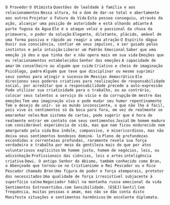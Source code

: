 `O Provedor` `O Otimista` `Questões de lealdade à família e aos
relacionamentos` `Nessa altura, há o dom de dar-se total e abertamente aos
outros` `Projetar o Futuro da Vida` `Esta pessoa conseguiu, através da ação,
alcançar uma posição de autoridade e está olhando adiante` `A parte fogosa da
Água` `Ele é o ataque veloz e passional da chuva da primavera, o poder da
solução` `Elegante, diletante, plácido, amável de uma forma passiva e rápido
ao reagir a uma atração` `O Espírito dágua` `Ouvir sua consciência, confiar em
seus impulsos, e ser guiado pelos instintos e pela intuição` `Liberar um
Padrão Emocional` `Saber que uma emoção já deu o que tinha dar e não opera
mais em sua vida` `Emoções que ou relacionamentos estabelecidos` `Senhor das
emoções` `A capacidade de amar` `Um conselheiro ou alguém que cuide` `Criativo
e cheio de imaginação` `Psicólogo, padre` `Alguém que teve que disciplinar ou
mesmo suprimir seus sonhos para atingir o sucesso` `Um Messias democrático`
`Ele direcionou seus poderes criativos para realizações de responsabilidade
social, por acreditar que a responsabilidade precede a auto-expressão` `Pode
utilizar sua criatividade para o trabalho, ou ao contrário, colocar seus
talentos a serviço do vício e da corrupção` `Um mestre das emoções` `Tem uma
imaginação viva e pode mudar seu humor repentinamente` `Tem o desejo de unir-
se ao mundo inconsciente, o que não lhe é fácil, pois vive os sentimentos só
da boca para fora, em vez de realmente se emaranhar neles` `Num sistema de
cartas, pode sugerir que é hora de realmente entrar em contato com seus
sentimentos` `Jovial` `Um homem maduro com considerável experiència de vida,
mas que nem ficou endurecido nem amargurado pela vida` `Boa índole,
compassivo, e misericordioso, mas não deixa seus sentimentos bondosos dominá-
lo` `Pleno de profundezas escondidas e correntezas profundas, raramente revela
sua força verdadeira e trabalha por meio da gentileza mais do que por atos
voluntariosos explícitos` `Um homem justo, homem de negócios, leis, ou
adivinhação` `Profissionais das ciências, leis e artes` `inteligência
criativa` `Dewi. O antigo Senhor do Abismo, também conhecido como Bran, o
Abençoado que tornou-se no Cristianismo o Rei Pescador ou o Rico Pescador
chamado Bron` `Uma figura de poder e força atemporais, protetor dos
necessitados` `Uma qualidade de força irresistível subjacente à superfície
calma` `Negociador hábil na montanha russa emocional da vida` `Sentimentos
Extrovertidos.com Sensibilidade. (ESEJ)` `Gentil` `Com frequência, muitas
pessoas o amam, mas não se dão conta disto` `Manifesta situações e sentimentos
harmônicos` `Um excelente diplomata.`

